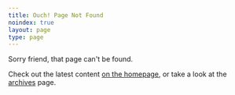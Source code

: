 ```yaml
---
title: Ouch! Page Not Found
noindex: true
layout: page
type: page
---
```


Sorry friend, that page can't be found.

Check out the latest content [on the homepage](/), or take a look at the [archives](/archives) page.